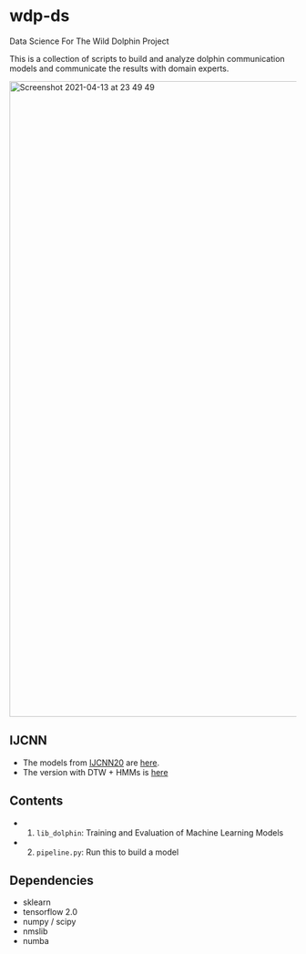 # wdp-ds
Data Science For The Wild Dolphin Project

This is a collection of scripts to build and analyze dolphin communication models
and communicate the results with domain experts. 

<img width="1116" alt="Screenshot 2021-04-13 at 23 49 49" src="https://user-images.githubusercontent.com/1425435/114625700-f3016a00-9cb2-11eb-86d6-a27c8db584ef.png">

## IJCNN

+ The models from [IJCNN20](https://arxiv.org/abs/2005.07623) are [here](https://github.com/dkohlsdorf/wdp-ds/tree/v4.0/).
+ The version with DTW + HMMs is [here](https://github.com/dkohlsdorf/wdp-ds/tree/denise_semi_happy)

## Contents

+ 1) `lib_dolphin`: Training and Evaluation of Machine Learning Models
+ 2) `pipeline.py`: Run this to build a model

## Dependencies
+ sklearn
+ tensorflow 2.0
+ numpy / scipy
+ nmslib
+ numba
